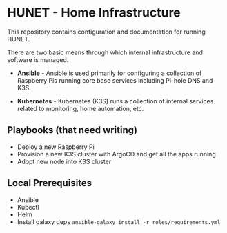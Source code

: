 # HUNET - Home Infrastructure

This repository contains configuration and documentation for running HUNET.

There are two basic means through which internal infrastructure and software is managed.

- __Ansible__ - Ansible is used primarily for configuring a collection of Raspberry Pis running core base services including Pi-hole DNS and K3S.

- __Kubernetes__ - Kubernetes (K3S) runs a collection of internal services related to monitoring, home automation, etc.

## Playbooks (that need writing)

- Deploy a new Raspberry Pi
- Provision a new K3S cluster with ArgoCD and get all the apps running
- Adopt new node into K3S cluster

## Local Prerequisites

- Ansible
- Kubectl
- Helm
- Install galaxy deps `ansible-galaxy install -r roles/requirements.yml`






